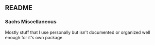 ## README

### Sachs Miscellaneous

Mostly stuff that I use personally but isn't documented or organized well enough for it's own package.
